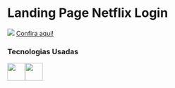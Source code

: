 <h1>Landing Page Netflix Login</h1>
<p>
<img src="https://i.imgur.com/MmE1t5L.png">
<a href="https://raphacalixto.github.io/Netflix-Login/">Confira aqui!</a> 
<h3> Tecnologias Usadas</h3>
<div class"img">
<img width="40" src="https://cdn.jsdelivr.net/gh/devicons/devicon/icons/html5/html5-plain-wordmark.svg"><img width="40" src="https://cdn.jsdelivr.net/gh/devicons/devicon/icons/css3/css3-plain-wordmark.svg">
<div/>
